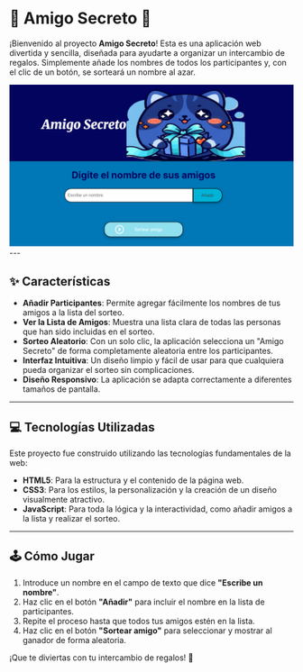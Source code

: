 # 🎉 Amigo Secreto 🎉

¡Bienvenido al proyecto **Amigo Secreto**! Esta es una aplicación web divertida y sencilla, diseñada para ayudarte a organizar un intercambio de regalos. Simplemente añade los nombres de todos los participantes y, con el clic de un botón, se sorteará un nombre al azar.

![Imagen de la interfaz de la aplicación Amigo Secreto](assets/imagen-readme.png) ---

## ✨ Características

* **Añadir Participantes**: Permite agregar fácilmente los nombres de tus amigos a la lista del sorteo.
* **Ver la Lista de Amigos**: Muestra una lista clara de todas las personas que han sido incluidas en el sorteo.
* **Sorteo Aleatorio**: Con un solo clic, la aplicación selecciona un "Amigo Secreto" de forma completamente aleatoria entre los participantes.
* **Interfaz Intuitiva**: Un diseño limpio y fácil de usar para que cualquiera pueda organizar el sorteo sin complicaciones.
* **Diseño Responsivo**: La aplicación se adapta correctamente a diferentes tamaños de pantalla.

---

## 💻 Tecnologías Utilizadas

Este proyecto fue construido utilizando las tecnologías fundamentales de la web:

* **HTML5**: Para la estructura y el contenido de la página web.
* **CSS3**: Para los estilos, la personalización y la creación de un diseño visualmente atractivo.
* **JavaScript**: Para toda la lógica y la interactividad, como añadir amigos a la lista y realizar el sorteo.

---

## 🕹️ Cómo Jugar

1.  Introduce un nombre en el campo de texto que dice **"Escribe un nombre"**.
2.  Haz clic en el botón **"Añadir"** para incluir el nombre en la lista de participantes.
3.  Repite el proceso hasta que todos tus amigos estén en la lista.
4.  Haz clic en el botón **"Sortear amigo"** para seleccionar y mostrar al ganador de forma aleatoria.

¡Que te diviertas con tu intercambio de regalos! 🎁
